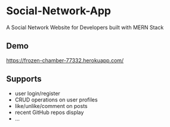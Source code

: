 # Social-Network-App
A Social Network Website for Developers built with MERN Stack  
## Demo 
https://frozen-chamber-77332.herokuapp.com/  
## Supports
- user login/register
- CRUD operations on user profiles
- like/unlike/comment on posts
- recent GitHub repos display  
- ...
